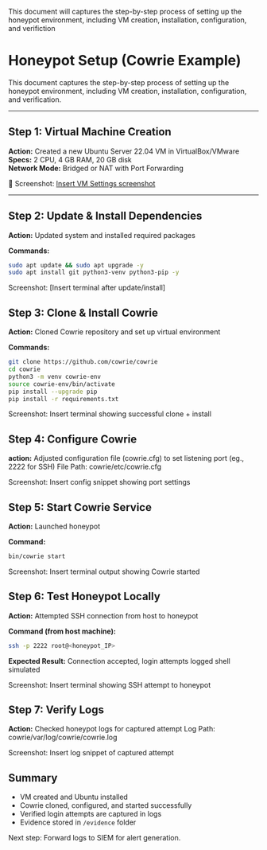 This document will captures the step-by-step process of setting up the honeypot environment, including VM creation, installation, configuration, and verifiction 

# Honeypot Setup (Cowrie Example)

This document captures the step-by-step process of setting up the honeypot environment, including VM creation, installation, configuration, and verification.

---

## Step 1: Virtual Machine Creation
**Action:** Created a new Ubuntu Server 22.04 VM in VirtualBox/VMware  
**Specs:** 2 CPU, 4 GB RAM, 20 GB disk  
**Network Mode:** Bridged or NAT with Port Forwarding  

📸 Screenshot: [Insert VM Settings screenshot](../evidence/vm_setup.png)

---

## Step 2: Update & Install Dependencies
**Action:** Updated system and installed required packages  

**Commands:**
```bash
sudo apt update && sudo apt upgrade -y
sudo apt install git python3-venv python3-pip -y

```

Screenshot: [Insert terminal after update/install]


## Step 3: Clone & Install Cowrie
**Action:** Cloned Cowrie repository and set up virtual environment  

**Commands:**
```bash
git clone https://github.com/cowrie/cowrie
cd cowrie
python3 -m venv cowrie-env
source cowrie-env/bin/activate
pip install --upgrade pip
pip install -r requirements.txt
```

Screenshot: Insert terminal showing successful clone + install


## Step 4: Configure Cowrie
**action:** Adjusted configuration file (cowrie.cfg) to set listening port (eg., 2222 for SSH)
File Path: cowrie/etc/cowrie.cfg

Screenshot: Insert config snippet showing port settings


## Step 5: Start Cowrie Service
**Action:** Launched honeypot  

**Command:**
```bash
bin/cowrie start
```

Screenshot: Insert terminal output showing Cowrie started


## Step 6: Test Honeypot Locally
**Action:** Attempted SSH connection from host to honeypot  

**Command (from host machine):**
```bash
ssh -p 2222 root@<honeypot_IP>
```

**Expected Result:** Connection accepted, login attempts logged shell simulated

Screenshot: Insert terminal showing SSH attempt to honeypot


## Step 7: Verify Logs
**Action:** Checked honeypot logs for captured attempt
Log Path: cowrie/var/log/cowrie/cowrie.log

Screenshot: Insert log snippet of captured attempt 

## Summary
- VM created and Ubuntu installed  
- Cowrie cloned, configured, and started successfully  
- Verified login attempts are captured in logs  
- Evidence stored in `/evidence` folder  

Next step: Forward logs to SIEM for alert generation.

